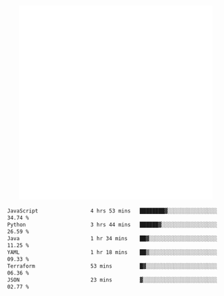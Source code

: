 <div align="center">
    <a href="https://konst.fish">
        <img src="https://raw.githubusercontent.com/konstfish/konstfish/master/fish.svg" alt="Logo" width="450"/>
    </a>
</div>

<!--START_SECTION:waka-->

```text
JavaScript                 4 hrs 53 mins   ████████▓░░░░░░░░░░░░░░░░   34.74 %
Python                     3 hrs 44 mins   ██████▓░░░░░░░░░░░░░░░░░░   26.59 %
Java                       1 hr 34 mins    ██▓░░░░░░░░░░░░░░░░░░░░░░   11.25 %
YAML                       1 hr 18 mins    ██▒░░░░░░░░░░░░░░░░░░░░░░   09.33 %
Terraform                  53 mins         █▓░░░░░░░░░░░░░░░░░░░░░░░   06.36 %
JSON                       23 mins         ▓░░░░░░░░░░░░░░░░░░░░░░░░   02.77 %
```

<!--END_SECTION:waka-->
